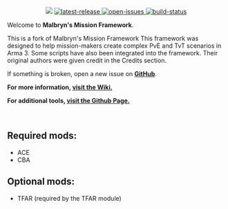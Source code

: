 <p align="center">
    <img src="https://i.imgur.com/Lq5Do49.png">
    <a href="https://github.com/Misfit-Ha/MalFramework-m/releases/latest">
        <img src="https://img.shields.io/github/v/release/Misfit-Ha/MalFramework-m?label=latest%20release" alt="latest-release">
    </a>
        <a href="https://github.com/Misfit-Ha/MalFramework-m/issues">
        <img src="https://img.shields.io/github/issues/Misfit-Ha/MalFramework-m" alt="open-issues">
    </a>
    <a href="https://github.com/Malbryn/Misfit-Ha/MalFramework-m/workflows/build.yml">
        <img src="https://img.shields.io/github/workflow/status/Misfit-Ha/MalFramework-m/Build" alt="build-status">
    </a>
</p>

Welcome to **Malbryn's Mission Framework**.

This is a fork of Malbryn's Mission Framework
This framework was designed to help mission-makers create complex PvE and TvT scenarios in Arma 3.
Some scripts have also been integrated into the framework. Their original authors were given credit in the Credits section.

If something is broken, open a new issue on **[GitHub](https://github.com/Misfit-Ha/MalFramework-m/issues)**.
</br>

**For more information, [visit the Wiki.](https://github.com/Misfit-Ha/MalFramework-m/wiki)**

**For additional tools, [visit the Github Page.](https://misfit-ha.github.io/MalFramework-m)**

</br>

## Required mods:

-   ACE
-   CBA

## Optional mods:

-   TFAR (required by the TFAR module)
